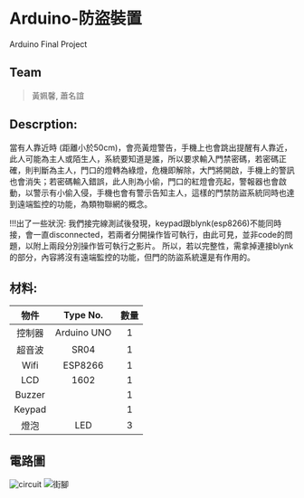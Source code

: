 # Arduino-防盜裝置
Arduino Final Project  
## Team
> 黃姵馨, 蕭名誼

## Descrption:  
當有人靠近時 (距離小於50cm)，會亮黃燈警告，手機上也會跳出提醒有人靠近，此人可能為主人或陌生人，系統要知道是誰，所以要求輸入門禁密碼，若密碼正確，則判斷為主人，門口的燈轉為綠燈，危機即解除，大門將開啟，手機上的警訊也會消失；若密碼輸入錯誤，此人則為小偷，門口的紅燈會亮起，警報器也會啟動，以警示有小偷入侵，手機也會有警示告知主人，這樣的門禁防盜系統同時也達到遠端監控的功能，為類物聯網的概念。

!!!出了一些狀況:
我們接完線測試後發現，keypad跟blynk(esp8266)不能同時接，會一直disconnected，若兩者分開操作皆可執行，由此可見，並非code的問題，以附上兩段分別操作皆可執行之影片。
所以，若以完整性，需拿掉連接blynk的部分，內容將沒有遠端監控的功能，但門的防盜系統還是有作用的。

## 材料:  
| 物件 | Type No. | 數量 |
| :---: | :---: | :---: |
| 控制器 | Arduino UNO | 1 |
| 超音波 | SR04 | 1 |
| Wifi | ESP8266 | 1 |
| LCD | 1602 | 1 |
| Buzzer |  | 1 |
| Keypad |  | 1 |
| 燈泡	 | LED | 3 |

## 電路圖
![circuit](https://github.com/joannhsiao/Arduino-Anti-theft-device/blob/main/Circuit_2.jpg)
![街腳](https://github.com/joannhsiao/Arduino-Anti-theft-device/blob/main/circuit.jpg)
